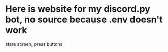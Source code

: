 # Here is website for my discord.py bot, no source because .env doesn't work






stare screen, press buttons
